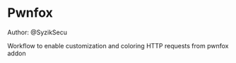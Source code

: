 # Pwnfox

Author: @SyzikSecu

Workflow to enable customization and coloring HTTP requests from pwnfox addon
